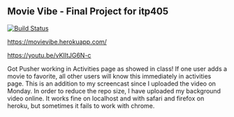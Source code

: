## Movie Vibe - Final Project for itp405

[![Build Status](https://travis-ci.org/LonginusDi/final.svg?branch=master)](https://travis-ci.org/LonginusDi/final)

https://movievibe.herokuapp.com/

https://youtu.be/vKlItJG6N-c

Got Pusher working in Activities page as showed in class! If one user adds a movie to favorite, all other users will know this immediately in activities page. This is an addition to my screencast since I uploaded the video on Monday. In order to reduce the repo size, I have uploaded my background video online. It works fine on localhost and with safari and firefox on heroku, but sometimes it fails to work with chrome.
